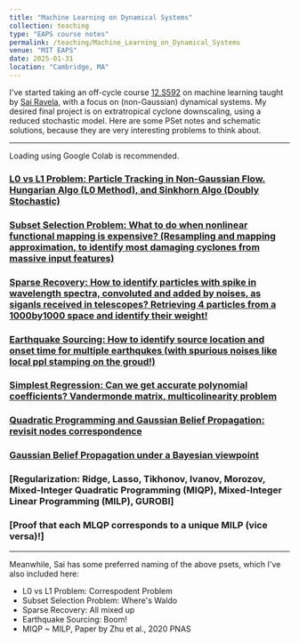 ```yaml
---
title: "Machine Learning on Dynamical Systems"
collection: teaching
type: "EAPS course notes"
permalink: /teaching/Machine_Learning_on_Dynamical_Systems
venue: "MIT EAPS"
date: 2025-01-31
location: "Cambridge, MA"
---
```


I've started taking an off-cycle course [12.S592](https://dols.mit.edu/) on machine learning taught by [Sai Ravela](https://essg.mit.edu/), with a focus on (non-Gaussian) dynamical systems. My desired final project is on extratropical cyclone downscaling, using a reduced stochastic model. Here are some PSet notes and schematic solutions, because they are very interesting problems to think about. 

---
Loading using Google Colab is recommended.

### [L0 vs L1 Problem: Particle Tracking in Non-Gaussian Flow. Hungarian Algo (L0 Method), and Sinkhorn Algo (Doubly Stochastic)](https://colab.research.google.com/drive/1X27758UFuUIUhd7kbmvfKwkWhieA8NlB?usp=sharing)

### [Subset Selection Problem: What to do when nonlinear functional mapping is expensive? (Resampling and mapping approximation, to identify most damaging cyclones from massive input features)](https://colab.research.google.com/drive/1JIthPVkOei6DWFemKd0ZphxuljEVayyW?usp=sharing)

### [Sparse Recovery: How to identify particles with spike in wavelength spectra, convoluted and added by noises, as siganls received in telescopes? Retrieving 4 particles from a 1000by1000 space and identify their weight!](https://colab.research.google.com/drive/1EXrucdL-V_WH3sdnk6Wwl1BV0m4ge5ZK?usp=sharing)

### [Earthquake Sourcing: How to identify source location and onset time for multiple earthqukes (with spurious noises like local ppl stamping on the groud!)](https://colab.research.google.com/drive/1kTmrBh5s_eMqY0nIrPF6gHS3Y7I09v61?usp=sharing)

### [Simplest Regression: Can we get accurate polynomial coefficients? Vandermonde matrix, multicolinearity problem](https://colab.research.google.com/drive/1j9INii85vboQ91cyDQCt04NkxVumMWns?usp=sharing)

### [Quadratic Programming and Gaussian Belief Propagation: revisit nodes correspondence](https://colab.research.google.com/drive/1cUxbVqLHp0NTcAAWYlXIyEYajkCAClVQ?usp=sharing)

### [Gaussian Belief Propagation under a Bayesian viewpoint](https://colab.research.google.com/drive/1Z8abJuUg4y2SRAofLWjHi9CzD9L7QpZN?usp=sharing)

### [Regularization: Ridge, Lasso, Tikhonov, Ivanov, Morozov, Mixed-Integer Quadratic Programming (MIQP), Mixed-Integer Linear Programming (MILP), GUROBI]

### [Proof that each MLQP corresponds to a unique MILP (vice versa)!]

---

Meanwhile, Sai has some preferred naming of the above psets, which I've also included here:

- L0 vs L1 Problem: Correspodent Problem
- Subset Selection Problem: Where's Waldo
- Sparse Recovery: All mixed up
- Earthquake Sourcing: Boom!
- MIQP ~ MILP, Paper by Zhu et al., 2020 PNAS
